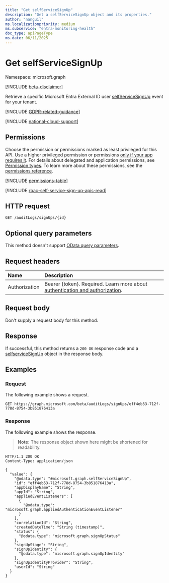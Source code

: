 ```yaml
---
title: "Get selfServiceSignUp"
description: "Get a selfServiceSignUp object and its properties."
author: "nanguil"
ms.localizationpriority: medium
ms.subservice: "entra-monitoring-health"
doc_type: apiPageType
ms.date: 06/11/2025
---
```


# Get selfServiceSignUp

Namespace: microsoft.graph

[!INCLUDE [beta-disclaimer](../../includes/beta-disclaimer.md)]

Retrieve a specific Microsoft Entra External ID user [selfServiceSignUp](../resources/selfservicesignup.md) event for your tenant.  

[!INCLUDE [GDPR-related-guidance](../../includes/gdpr-msgraph-export-note.md)]

[!INCLUDE [national-cloud-support](../../includes/global-only.md)]

## Permissions

Choose the permission or permissions marked as least privileged for this API. Use a higher privileged permission or permissions [only if your app requires it](/graph/permissions-overview#best-practices-for-using-microsoft-graph-permissions). For details about delegated and application permissions, see [Permission types](/graph/permissions-overview#permission-types). To learn more about these permissions, see the [permissions reference](/graph/permissions-reference).

<!-- { "blockType": "permissions", "name": "selfservicesignup_get" } -->
[!INCLUDE [permissions-table](../includes/permissions/selfservicesignup-get-permissions.md)]

[!INCLUDE [rbac-self-service-sign-up-apis-read](../includes/rbac-for-apis/rbac-self-service-sign-up-apis-read.md)]

## HTTP request

<!-- {
  "blockType": "ignored"
}
-->
``` http
GET /auditLogs/signUps/{id}
```

## Optional query parameters

This method doesn't support [OData query parameters](/graph/query-parameters).

## Request headers

|Name|Description|
|:---|:---|
|Authorization|Bearer {token}. Required. Learn more about [authentication and authorization](/graph/auth/auth-concepts).|

## Request body

Don't supply a request body for this method.

## Response

If successful, this method returns a `200 OK` response code and a [selfserviceSignUp](../resources/selfservicesignup.md) object in the response body.

## Examples

### Request

The following example shows a request.
<!-- {
  "blockType": "request",
  "name": "get_selfservicesignup"
}
-->
``` http
GET https://graph.microsoft.com/beta/auditLogs/signUps/eff4eb53-712f-778d-8754-3b851876413a
```


### Response

The following example shows the response.
>**Note:** The response object shown here might be shortened for readability.
<!-- {
  "blockType": "response",
  "truncated": true,
  "@odata.type": "microsoft.graph.selfServiceSignUp"
}
-->
``` http
HTTP/1.1 200 OK
Content-Type: application/json

{
  "value": {
    "@odata.type": "#microsoft.graph.selfServiceSignUp",
    "id": "eff4eb53-712f-778d-8754-3b851876413a",
    "appDisplayName": "String",
    "appId": "String",
    "appliedEventListeners": [
      {
        "@odata.type": "microsoft.graph.appliedAuthenticationEventListener"
      }
    ],
    "correlationId": "String",
    "createdDateTime": "String (timestamp)",
    "status": {
      "@odata.type": "microsoft.graph.signUpStatus"
    },
    "signUpStage": "String",
    "signUpIdentity": {
      "@odata.type": "microsoft.graph.signUpIdentity"
    },
    "signUpIdentityProvider": "String",
    "userId": "String"
  }
}
```

